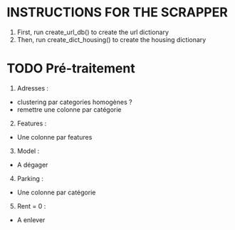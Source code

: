 # INSTRUCTIONS FOR THE SCRAPPER

1. First, run create_url_db() to create the url dictionary
2. Then, run create_dict_housing() to create the housing dictionary


# TODO Pré-traitement

1. Adresses :

  - clustering par categories homogènes ?
  - remettre une colonne par catégorie

2. Features :

  - Une colonne par features

3. Model :

  - A dégager

4. Parking :
 
  - Une colonne par catégorie

5. Rent = 0 :

  - A enlever
